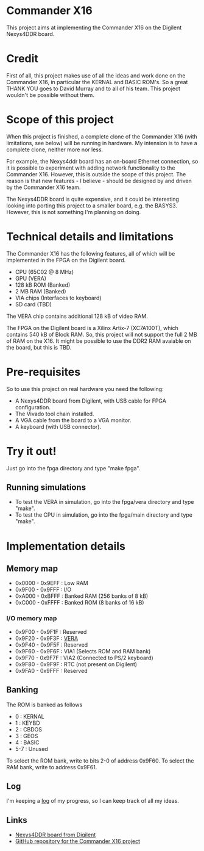# Commander X16 #

This project aims at implementing the Commander X16 on the Digilent Nexys4DDR
board.

# Credit
First of all, this project makes use of all the ideas and work done on the Commander X16,
in particular the KERNAL and BASIC ROM's. So a great THANK YOU goes to David Murray
and to all of his team. This project wouldn't be possible without them.

# Scope of this project
When this project is finished, a complete clone of the Commander X16 (with limitations, see below)
will be running in hardware. My intension is to have a complete clone, neither more nor less.

For example, the Nexys4ddr board has an on-board
Ethernet connection, so it is possible to experiment with adding network functionality
to the Commander X16. However, this is outside the scope of this project. The reason is that new
features - I believe - should be designed by and driven by the Commander X16 team.

The Nexys4DDR board is quite expensive, and it could be interesting looking into porting
this project to a smaller board, e.g. the BASYS3. However, this is not something I'm
planning on doing.

# Technical details and limitations

The Commander X16 has the following features, all of which will be
implemented in the FPGA on the Digilent board.
* CPU (65C02 @ 8 MHz)
* GPU (VERA)
* 128 kB ROM (Banked)
* 2 MB RAM (Banked)
* VIA chips (Interfaces to keyboard)
* SD card (TBD)

The VERA chip contains additional 128 kB of video RAM.

The FPGA on the Digilent board is a Xilinx Artix-7 (XC7A100T), which contains
540 kB of Block RAM. So, this project will not support the full 2 MB of RAM
on the X16. It might be possible to use the DDR2 RAM avaiable on the board, but
this is TBD.

# Pre-requisites
So to use this project on real hardware you need the following:
* A Nexys4DDR board from Digilent, with USB cable for FPGA configuration.
* The Vivado tool chain installed.
* A VGA cable from the board to a VGA monitor.
* A keyboard (with USB connector).

# Try it out!
Just go into the fpga directory and type "make fpga".

## Running simulations
* To test the VERA in simulation, go into the fpga/vera directory and type "make".
* To test the CPU in simulation, go into the fpga/main directory and type "make".

# Implementation details

## Memory map
* 0x0000 - 0x9EFF : Low RAM
* 0x9F00 - 0x9FFF : I/O
* 0xA000 - 0xBFFF : Banked RAM (256 banks of 8 kB)
* 0xC000 - 0xFFFF : Banked ROM (8 banks of 16 kB)

### I/O memory map
* 0x9F00 - 0x9F1F : Reserved
* 0x9F20 - 0x9F3F : [VERA](fpga/vera/README.md)
* 0x9F40 - 0x9F5F : Reserved
* 0x9F60 - 0x9F6F : VIA1 (Selects ROM and RAM bank)
* 0x9F70 - 0x9F7F : VIA2 (Connected to PS/2 keyboard)
* 0x9F80 - 0x9F9F : RTC (not present on Digilent)
* 0x9FA0 - 0x9FFF : Reserved

## Banking
The ROM is banked as follows
* 0 : KERNAL
* 1 : KEYBD
* 2 : CBDOS
* 3 : GEOS
* 4 : BASIC
* 5-7 : Unused

To select the ROM bank, write to bits 2-0 of address 0x9F60.
To select the RAM bank, write to address 0x9F61.

## Log
I'm keeping a [log](log.md) of my progress, so I can keep track of all my
ideas.

## Links
* [Nexys4DDR board from Digilent](https://reference.digilentinc.com/reference/programmable-logic/nexys-4-ddr/start)
* [GitHub repository for the Commander X16 project](https://github.com/commanderx16)
